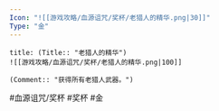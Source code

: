 ```yaml
---
Icon: "![[游戏攻略/血源诅咒/奖杯/老猎人的精华.png|30]]"
Type: "金"
---
```

```ad-common-gold-trophy
title: (Title:: "老猎人的精华")
![[游戏攻略/血源诅咒/奖杯/老猎人的精华.png|100]]

(Comment:: "获得所有老猎人武器。")
```

#血源诅咒/奖杯 #奖杯 #金
